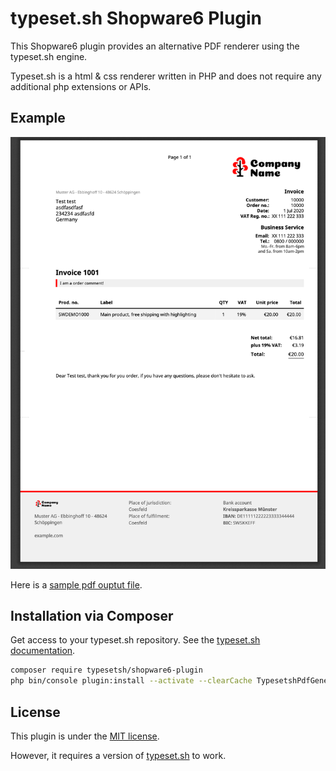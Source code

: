 typeset.sh Shopware6 Plugin
===========================

This Shopware6 plugin provides an alternative PDF renderer using the
typeset.sh engine.

Typeset.sh is a html & css renderer written in PHP and does not require any
additional php extensions or APIs.


## Example
![PDF Sample Invoice](docs/invoice.png)

Here is a [sample pdf ouptut file](docs/example-invoice.pdf).


## Installation via Composer

Get access to your typeset.sh repository. 
See the [typeset.sh documentation](https://typeset.sh/en/documentation/php).

 ```bash
 composer require typesetsh/shopware6-plugin
 php bin/console plugin:install --activate --clearCache TypesetshPdfGenerator
 ```


## License

This plugin is under the [MIT license](LICENSE).

However, it requires a version of [typeset.sh](https://typeset.sh/) to work.
